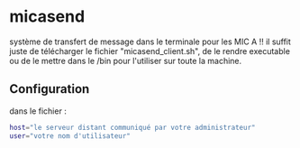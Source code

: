 # micasend
système de transfert de message dans le terminale pour les MIC A !!
il suffit juste de télécharger le fichier "micasend_client.sh", de le rendre executable ou de le mettre dans le /bin pour l'utiliser sur toute la machine.

## Configuration
dans le fichier :
```sh
host="le serveur distant communiqué par votre administrateur"
user="votre nom d'utilisateur"
```
